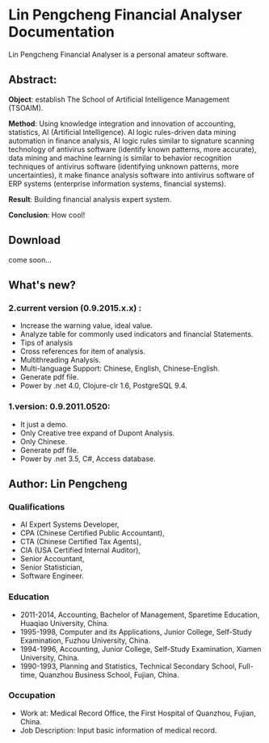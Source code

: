 # Lin Pengcheng Financial Analyser Documentation

Lin Pengcheng Financial Analyser is a personal amateur software.

## Abstract:

**Object**: establish The School of Artificial Intelligence Management (TSOAIM).
    
**Method**: Using knowledge integration and innovation of accounting, statistics, AI (Artificial Intelligence). 
AI logic rules-driven data mining automation in finance analysis, AI logic rules similar to signature scanning 
technology of antivirus software (identify known patterns, more accurate), data mining and machine learning is 
similar to behavior recognition techniques of antivirus software (identifying unknown patterns, more uncertainties),
it make finance analysis software into antivirus software of ERP systems (enterprise information systems, financial 
systems).
    
**Result**: Building financial analysis expert system.
    
**Conclusion**: How cool!

## Download

come soon...

## What's new?

### 2.current version (0.9.2015.x.x) :

* Increase the warning value, ideal value.
* Analyze table for commonly used indicators and financial Statements.
* Tips of analysis
* Cross references for item of analysis.
* Multithreading Analysis.
* Multi-language Support: Chinese, English, Chinese-English.
* Generate pdf file.
* Power by .net 4.0, Clojure-clr 1.6, PostgreSQL 9.4.

### 1.version: 0.9.2011.0520: 

* It just a demo.
* Only Creative tree expand of Dupont Analysis.
* Only Chinese.
* Generate pdf file.
* Power by .net 3.5, C#, Access database.

## Author: Lin Pengcheng 

### Qualifications

* AI Expert Systems Developer, 
* CPA (Chinese Certified Public Accountant), 
* CTA (Chinese Certified Tax Agents), 
* CIA (USA Certified Internal Auditor), 
* Senior Accountant,
* Senior Statistician, 
* Software Engineer.

### Education

* 2011-2014, Accounting, Bachelor of Management, Sparetime Education, Huaqiao University, China. 
* 1995-1998, Computer and its Applications, Junior College, Self-Study Examination, Fuzhou University, China. 
* 1994-1996, Accounting, Junior College, Self-Study Examination, Xiamen University,  China. 
* 1990-1993, Planning and Statistics, Technical Secondary School, Full-time, Quanzhou Business School, Fujian, China. 

### Occupation

* Work at: Medical Record Office, the First Hospital of Quanzhou, Fujian, China. 
* Job Description: Input basic information of medical record.
